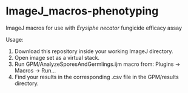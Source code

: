 # ImageJ_macros-phenotyping
ImageJ macros for use with *Erysiphe necator* fungicide efficacy assay

Usage:
1) Download this repository inside your working ImageJ directory.
2) Open image set as a virtual stack.
3) Run GPM/AnalyzeSporesAndGermlings.ijm macro from: Plugins -> Macros -> Run...
4) Find your results in the corresponding .csv file in the GPM/results directory.
